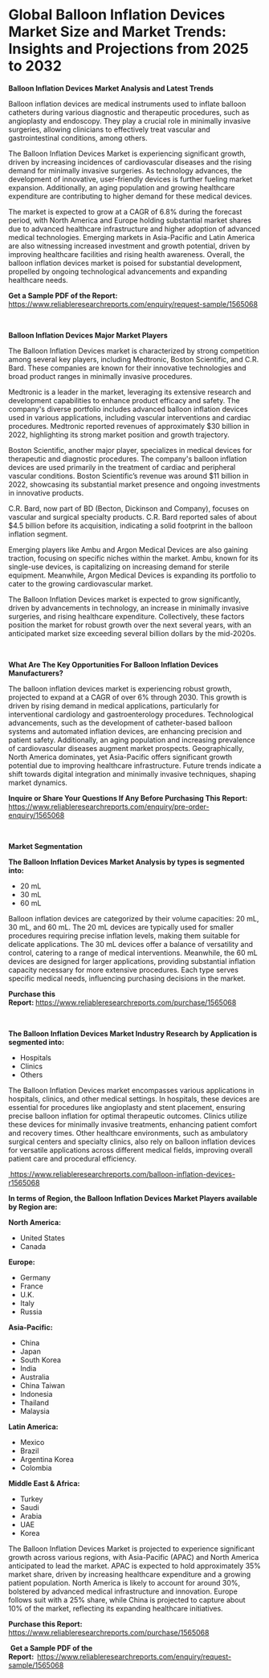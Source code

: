 <p><h1>Global Balloon Inflation Devices Market Size and Market Trends: Insights and Projections from 2025 to 2032</h1></p><p><strong>Balloon Inflation Devices Market Analysis and Latest Trends</strong></p>
<p><p>Balloon inflation devices are medical instruments used to inflate balloon catheters during various diagnostic and therapeutic procedures, such as angioplasty and endoscopy. They play a crucial role in minimally invasive surgeries, allowing clinicians to effectively treat vascular and gastrointestinal conditions, among others.</p><p>The Balloon Inflation Devices Market is experiencing significant growth, driven by increasing incidences of cardiovascular diseases and the rising demand for minimally invasive surgeries. As technology advances, the development of innovative, user-friendly devices is further fueling market expansion. Additionally, an aging population and growing healthcare expenditure are contributing to higher demand for these medical devices.</p><p>The market is expected to grow at a CAGR of 6.8% during the forecast period, with North America and Europe holding substantial market shares due to advanced healthcare infrastructure and higher adoption of advanced medical technologies. Emerging markets in Asia-Pacific and Latin America are also witnessing increased investment and growth potential, driven by improving healthcare facilities and rising health awareness. Overall, the balloon inflation devices market is poised for substantial development, propelled by ongoing technological advancements and expanding healthcare needs.</p></p>
<p><strong>Get a Sample PDF of the Report:&nbsp;</strong> <a href="https://www.reliableresearchreports.com/enquiry/request-sample/1565068?utm_campaign=3430&utm_medium=2&utm_source=Github&utm_content=ia&utm_term=13042025&utm_id=balloon-inflation-devices">https://www.reliableresearchreports.com/enquiry/request-sample/1565068</a></p>
<p>&nbsp;</p>
<p><strong>Balloon Inflation Devices Major Market Players</strong></p>
<p><p>The Balloon Inflation Devices market is characterized by strong competition among several key players, including Medtronic, Boston Scientific, and C.R. Bard. These companies are known for their innovative technologies and broad product ranges in minimally invasive procedures.</p><p>Medtronic is a leader in the market, leveraging its extensive research and development capabilities to enhance product efficacy and safety. The company's diverse portfolio includes advanced balloon inflation devices used in various applications, including vascular interventions and cardiac procedures. Medtronic reported revenues of approximately $30 billion in 2022, highlighting its strong market position and growth trajectory.</p><p>Boston Scientific, another major player, specializes in medical devices for therapeutic and diagnostic procedures. The company's balloon inflation devices are used primarily in the treatment of cardiac and peripheral vascular conditions. Boston Scientific’s revenue was around $11 billion in 2022, showcasing its substantial market presence and ongoing investments in innovative products.</p><p>C.R. Bard, now part of BD (Becton, Dickinson and Company), focuses on vascular and surgical specialty products. C.R. Bard reported sales of about $4.5 billion before its acquisition, indicating a solid footprint in the balloon inflation segment.</p><p>Emerging players like Ambu and Argon Medical Devices are also gaining traction, focusing on specific niches within the market. Ambu, known for its single-use devices, is capitalizing on increasing demand for sterile equipment. Meanwhile, Argon Medical Devices is expanding its portfolio to cater to the growing cardiovascular market.</p><p>The Balloon Inflation Devices market is expected to grow significantly, driven by advancements in technology, an increase in minimally invasive surgeries, and rising healthcare expenditure. Collectively, these factors position the market for robust growth over the next several years, with an anticipated market size exceeding several billion dollars by the mid-2020s.</p></p>
<p>&nbsp;</p>
<p><strong>What Are The Key Opportunities For Balloon Inflation Devices Manufacturers?</strong></p>
<p><p>The balloon inflation devices market is experiencing robust growth, projected to expand at a CAGR of over 6% through 2030. This growth is driven by rising demand in medical applications, particularly for interventional cardiology and gastroenterology procedures. Technological advancements, such as the development of catheter-based balloon systems and automated inflation devices, are enhancing precision and patient safety. Additionally, an aging population and increasing prevalence of cardiovascular diseases augment market prospects. Geographically, North America dominates, yet Asia-Pacific offers significant growth potential due to improving healthcare infrastructure. Future trends indicate a shift towards digital integration and minimally invasive techniques, shaping market dynamics.</p></p>
<p><strong>Inquire or Share Your Questions If Any Before Purchasing This Report:</strong> <a href="https://www.reliableresearchreports.com/enquiry/pre-order-enquiry/1565068?utm_campaign=3430&utm_medium=2&utm_source=Github&utm_content=ia&utm_term=13042025&utm_id=balloon-inflation-devices">https://www.reliableresearchreports.com/enquiry/pre-order-enquiry/1565068</a></p>
<p>&nbsp;</p>
<p><strong>Market Segmentation</strong></p>
<p><strong>The Balloon Inflation Devices Market Analysis by types is segmented into:</strong></p>
<p><ul><li>20 mL</li><li>30 mL</li><li>60 mL</li></ul></p>
<p><p>Balloon inflation devices are categorized by their volume capacities: 20 mL, 30 mL, and 60 mL. The 20 mL devices are typically used for smaller procedures requiring precise inflation levels, making them suitable for delicate applications. The 30 mL devices offer a balance of versatility and control, catering to a range of medical interventions. Meanwhile, the 60 mL devices are designed for larger applications, providing substantial inflation capacity necessary for more extensive procedures. Each type serves specific medical needs, influencing purchasing decisions in the market.</p></p>
<p><strong>Purchase this Report:&nbsp;</strong><a href="https://www.reliableresearchreports.com/purchase/1565068?utm_campaign=3430&utm_medium=2&utm_source=Github&utm_content=ia&utm_term=13042025&utm_id=balloon-inflation-devices">https://www.reliableresearchreports.com/purchase/1565068</a></p>
<p>&nbsp;</p>
<p><strong>The Balloon Inflation Devices Market Industry Research by Application is segmented into:</strong></p>
<p><ul><li>Hospitals</li><li>Clinics</li><li>Others</li></ul></p>
<p><p>The Balloon Inflation Devices market encompasses various applications in hospitals, clinics, and other medical settings. In hospitals, these devices are essential for procedures like angioplasty and stent placement, ensuring precise balloon inflation for optimal therapeutic outcomes. Clinics utilize these devices for minimally invasive treatments, enhancing patient comfort and recovery times. Other healthcare environments, such as ambulatory surgical centers and specialty clinics, also rely on balloon inflation devices for versatile applications across different medical fields, improving overall patient care and procedural efficiency.</p></p>
<p><a href="https://www.reliableresearchreports.com/balloon-inflation-devices-r1565068?utm_campaign=3430&utm_medium=2&utm_source=Github&utm_content=ia&utm_term=13042025&utm_id=balloon-inflation-devices">&nbsp;https://www.reliableresearchreports.com/balloon-inflation-devices-r1565068</a></p>
<p><strong>In terms of Region, the Balloon Inflation Devices Market Players available by Region are:</strong></p>
<p>
    <p> <strong> North America: </strong>
        <ul>
            <li>United States</li>
            <li>Canada</li>
        </ul>
        </p> 
    <p> <strong> Europe: </strong>
        <ul>
            <li>Germany</li>
            <li>France</li>
            <li>U.K.</li>
            <li>Italy</li>
            <li>Russia</li>
        </ul>
        </p> 
    <p> <strong> Asia-Pacific: </strong>
        <ul>
            <li>China</li>
            <li>Japan</li>
            <li>South Korea</li>
            <li>India</li>
            <li>Australia</li>
            <li>China Taiwan</li>
            <li>Indonesia</li>
            <li>Thailand</li>
            <li>Malaysia</li>
        </ul>
        </p> 
    <p> <strong> Latin America: </strong>
        <ul>
            <li>Mexico</li>
            <li>Brazil</li>
            <li>Argentina Korea</li>
            <li>Colombia</li>
        </ul>
        </p> 
    <p> <strong> Middle East & Africa: </strong>
        <ul>
            <li>Turkey</li>
            <li>Saudi</li>
            <li>Arabia</li>
            <li>UAE</li>
            <li>Korea</li>
        </ul>
    </p>
    </p>
<p><p>The Balloon Inflation Devices Market is projected to experience significant growth across various regions, with Asia-Pacific (APAC) and North America anticipated to lead the market. APAC is expected to hold approximately 35% market share, driven by increasing healthcare expenditure and a growing patient population. North America is likely to account for around 30%, bolstered by advanced medical infrastructure and innovation. Europe follows suit with a 25% share, while China is projected to capture about 10% of the market, reflecting its expanding healthcare initiatives.</p></p>
<p><strong>Purchase this Report: </strong><a href="https://www.reliableresearchreports.com/purchase/1565068?utm_campaign=3430&utm_medium=2&utm_source=Github&utm_content=ia&utm_term=13042025&utm_id=balloon-inflation-devices">https://www.reliableresearchreports.com/purchase/1565068</a></p>
<p>&nbsp;<strong>Get a Sample PDF of the Report:&nbsp;&nbsp;</strong><a href="https://www.reliableresearchreports.com/enquiry/request-sample/1565068?utm_campaign=3430&utm_medium=2&utm_source=Github&utm_content=ia&utm_term=13042025&utm_id=balloon-inflation-devices">https://www.reliableresearchreports.com/enquiry/request-sample/1565068</a></p>
<p><strong></strong></p>
<p><p></p><p></p><p></p></p>